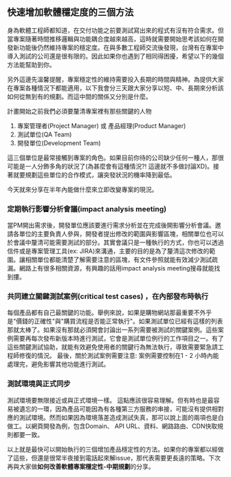 ## 快速增加軟體穩定度的三個方法

身為軟體工程師都知道，在交付功能之前要測試寫出來的程式有沒有符合需求。但當專案隨著時間推移邏輯與功能耦合度越來越高，這時就需要開始思考該如何在開發新功能後仍然維持專案的穩定度。在與多數工程師交流後發現，台灣有在專案中導入測試的公司還是很有限的。因此如果你也遇到了相同得困擾，希望以下的幾個方法能幫助到你。

另外這邊先溫馨提醒，專案穩定性的維持需要投入長期的時間與精神。為提供大家在專案各種情況下都能適用，以下我會分三天跟大家分享以短、中、長期來分析該如何從無到有的規劃。而這中間的關係又分別是什麼。

計畫開始之前我們必須要釐清專案裡有那些關鍵的人物

1. 專案管理者(Project Manager) 或 產品經理(Product Manager)
2. 測試單位(QA Team)
3. 開發單位(Development Team)

這三個單位是最常接觸到專案的角色。如果目前你待的公司缺少任何一種人，那很可能是一人分飾多角的狀況了(為甚麼會有這種情況?! 這邊就不多做討論XD)。接著就要規劃這些單位的合作模式，讓突發狀況的機率降到最低。

今天就來分享在半年內能做什麼來立即改變專案的現況。

### 定期執行影響分析會議(impact analysis meeting)

當PM開出需求後，開發單位應該要進行需求分析並在完成後開影響分析會議。邀請各單位的主要負責人參與，開發者提出修改的範圍與影響區塊，相關單位也可以於會議中釐清可能需要測試的部分。其實會議只是一種執行的方式，你也可以透過信件或是專案管理工具(ex: JIRA)來溝通，主要的目的是為了釐清這次修改的範圍。讓相關單位都能清楚了解需要注意的區塊，有文件參照就能有效減少測試疏漏。網路上有很多相關資源，有興趣的話用impact analysis meeting搜尋就能找到摟。

### 共同建立關鍵測試案例(critical test cases) ，在內部發布時執行

每個產品都有自己最關鍵的功能。舉例來說，如果是購物網站那最重要不外乎是"價錢的正確性"與"購買流程是否能正常執行"。如果測試單位已經有這樣的列表那就太棒了。如果沒有那就必須開會討論出一系列需要被測試的關鍵案例。這些案例需要再每次發布新版本時進行測試，它會是測試單位例行的工作項目之一。有了這些關鍵測試協助，就能有效避免使用者的關鍵行為無法執行，導致需要緊急請工程師修復的情況。
最後，關於測試案例需要注意: 案例需要控制在1 - 2 小時內能處理完，避免影響其他功能進行測試。


### 測試環境與正式同步

測試環境要無限接近或與正式環境一樣。
這點應該很容易理解。但有時也是最容易被遺忘的一環，因為產品可能因為有各種第三方服務的串接，可能沒有提供相對應的測試環境。然而如果因為環境落差造成測試失真，那可以說上面的兩項也是白做工。以網頁開發為例，包含Domain、 API URL、資料、網路路由、CDN快取規則都要一致。

以上就是最快可以開始執行的三個增加產品穩定性的方法。如果你的專案都以經做了這些，但還是很常半夜接到電話起來解issue，那代表需要更長遠的策略。下次再與大家做**如何改善軟體專案穩定性-中期規劃**的分享。



